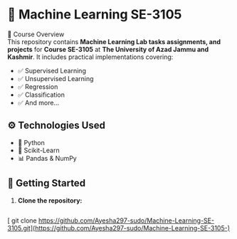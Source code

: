 # 📌 Machine Learning SE-3105  

📝 Course Overview  
This repository contains **Machine Learning Lab tasks assignments, and projects** for **Course SE-3105** at **The University of Azad Jammu and Kashmir**. It includes practical implementations covering:  
 
- ✅ Supervised Learning  
- ✅ Unsupervised Learning  
- ✅ Regression  
- ✅ Classification  
- ✅ And more...  

## ⚙️ Technologies Used  
- 🐍 Python  
- 🤖 Scikit-Learn  
- 📊 Pandas & NumPy  

## 🚀 Getting Started  
1. **Clone the repository:**  
   ```bash 
[   git clone https://github.com/Ayesha297-sudo/Machine-Learning-SE-3105.git](https://github.com/Ayesha297-sudo/Machine-Learning-SE-3105-)


